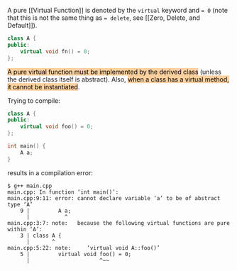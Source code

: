 A pure [[Virtual Function]] is denoted by the `virtual` keyword and `= 0` (note that this is not the same thing as `= delete`, see [[Zero, Delete, and Default]]).

```cpp
class A {
public:
	virtual void fn() = 0;
};
```

<mark style="background: #FFB86CA6;">A pure virtual function must be implemented by the derived class</mark> (unless the derived class itself is abstract). Also, <mark style="background: #FFB86CA6;">when a class has a virtual method, it cannot be instantiated</mark>.

Trying to compile:

```cpp
class A {
public:
	virtual void foo() = 0;
};

int main() {
	A a;
}
```

results in a compilation error:

```console
$ g++ main.cpp
main.cpp: In function ‘int main()’:
main.cpp:9:11: error: cannot declare variable ‘a’ to be of abstract type ‘A’
    9 |         A a;
      |           ^
main.cpp:3:7: note:   because the following virtual functions are pure within ‘A’:
    3 | class A {
      |       ^
main.cpp:5:22: note:     ‘virtual void A::foo()’
    5 |         virtual void foo() = 0;
      |                      ^~~
```
